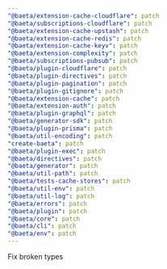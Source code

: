 ```yaml
---
"@baeta/extension-cache-cloudflare": patch
"@baeta/subscriptions-cloudflare": patch
"@baeta/extension-cache-upstash": patch
"@baeta/extension-cache-redis": patch
"@baeta/extension-cache-keyv": patch
"@baeta/extension-complexity": patch
"@baeta/subscriptions-pubsub": patch
"@baeta/plugin-cloudflare": patch
"@baeta/plugin-directives": patch
"@baeta/plugin-pagination": patch
"@baeta/plugin-gitignore": patch
"@baeta/extension-cache": patch
"@baeta/extension-auth": patch
"@baeta/plugin-graphql": patch
"@baeta/generator-sdk": patch
"@baeta/plugin-prisma": patch
"@baeta/util-encoding": patch
"create-baeta": patch
"@baeta/plugin-exec": patch
"@baeta/directives": patch
"@baeta/generator": patch
"@baeta/util-path": patch
"@baeta/tests-cache-stores": patch
"@baeta/util-env": patch
"@baeta/util-log": patch
"@baeta/errors": patch
"@baeta/plugin": patch
"@baeta/core": patch
"@baeta/cli": patch
"@baeta/env": patch
---
```


Fix broken types
